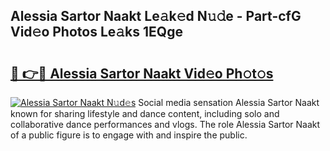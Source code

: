 ## Alessia Sartor Naakt Le𝚊k𝚎d N𝚞𝚍e - Part-cfG Vid𝚎o Photos Le𝚊ks 1EQge

# <h2><a href="http://fb943n.evod.top/?m=Alessia+Sartor+Naakt">🔗 👉🔴 Alessia Sartor Naakt Vid𝚎o Ph𝚘t𝚘s</a></h2>

[![Alessia Sartor Naakt N𝚞d𝚎s](https://i.imgur.com/8V9OHl7.gif)](http://fb943n.evod.top/?m=Alessia+Sartor+Naakt)
Social media sensation Alessia Sartor Naakt known for sharing lifestyle and dance content, including solo and collaborative dance performances and vlogs. The role Alessia Sartor Naakt of a public figure is to engage with and inspire the public. 
